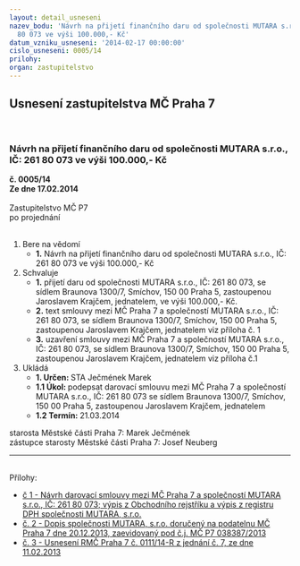 ```yaml
---
layout: detail_usneseni
nazev_bodu: 'Návrh na přijetí finančního daru od společnosti MUTARA s.r.o., IČ: 261
  80 073 ve výši 100.000,- Kč'
datum_vzniku_usneseni: '2014-02-17 00:00:00'
cislo_usneseni: 0005/14
prilohy: 
organ: zastupitelstvo
---
```

<div id="ucUsn_pList" class="usn">
	<span><h2>Usnesení zastupitelstva MČ Praha 7 </h2>
<br></span><div class="standBody">
<span><h3>Návrh na přijetí finančního daru od společnosti MUTARA s.r.o., IČ: 261 80 073 ve výši 100.000,- Kč</h3></span><div class="center">
		<strong>č. 0005/14</strong><br>
	</div>
<div class="center">
		<strong>Ze dne 17.02.2014</strong><br><br>
	</div>Zastupitelstvo MČ P7<br> po projednání<br><br><ol>
<li>Bere na vědomí<ul><li>
<strong>1.</strong> Návrh na přijetí finančního daru od společnosti MUTARA s.r.o., IČ: 261 80 073 ve výši 100.000,- Kč  </li></ul>
</li>
<li>Schvaluje<ul>
<li>
<strong>1.</strong> přijetí daru od společnosti MUTARA s.r.o., IČ: 261 80 073, se sídlem Braunova 1300/7, Smíchov, 150 00 Praha 5, zastoupenou Jaroslavem Krajčem, jednatelem, ve výši 100.000,- Kč. </li>
<li>
<strong>2.</strong> text smlouvy mezi MČ Praha 7 a společností MUTARA s.r.o., IČ: 261 80 073, se sídlem Braunova 1300/7, Smíchov, 150 00 Praha 5, zastoupenou Jaroslavem Krajčem, jednatelem viz příloha č. 1</li>
<li>
<strong>3.</strong> uzavření smlouvy mezi MČ Praha 7 a společností MUTARA s.r.o., IČ: 261 80 073, se sídlem Braunova 1300/7, Smíchov, 150 00 Praha 5, zastoupenou Jaroslavem Krajčem, jednatelem viz příloha č.1           </li>
</ul>
</li>
<li>Ukládá<ul>
<li>
<strong>1. Určen: </strong>STA Ječmének Marek</li>
<li>
<strong>1.1 Úkol: </strong>podepsat darovací smlouvu mezi MČ Praha 7 a společností MUTARA s.r.o., IČ: 261 80 073 se sídlem Braunova 1300/7, Smíchov, 150 00 Praha 5, zastoupenou Jaroslavem Krajčem, jednatelem </li>
<li>
<strong>1.2 Termín: </strong>21.03.2014</li>
</ul>
</li>
</ol>starosta Městské části Praha 7: Marek Ječmének<br>zástupce starosty Městské části Praha 7: Josef Neuberg<hr>
<br>Přílohy: <ul>
<li><a href="/zdroj.aspx?typ=4&amp;id=54586&amp;sh=-174289163" target="_blank" title="Soubor (.doc 250 kB)-nové okno">č 1 - Návrh darovací smlouvy mezi MČ Praha 7 a společností MUTARA s.r.o., IČ: 261 80 073; výpis z Obchodního rejstříku a výpis z registru DPH společnosti MUTARA, s.r.o. </a></li> <li><a href="/zdroj.aspx?typ=4&amp;id=54587&amp;sh=-174253355" target="_blank" title="Soubor (.pdf 288,2 kB)-nové okno">č. 2 - Dopis společnosti MUTARA, s.r.o. doručený na podatelnu MČ Praha 7 dne 20.12.2013, zaevidovaný pod č.j. MČ P7 038387/2013 </a></li> <li><a href="/zdroj.aspx?typ=4&amp;id=54588&amp;sh=-173660747" target="_blank" title="Soubor (.doc 33 kB)-nové okno">č. 3 - Usnesení RMČ Praha 7 č. 0111/14-R z jednání č. 7, ze dne 11.02.2013</a></li> </ul>
</div>
</div>